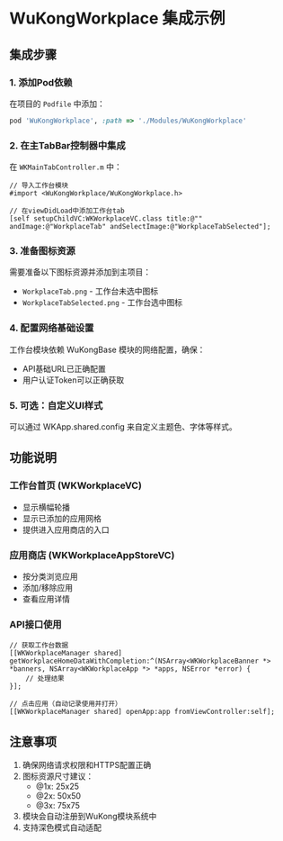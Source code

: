 # WuKongWorkplace 集成示例

## 集成步骤

### 1. 添加Pod依赖

在项目的 `Podfile` 中添加：

```ruby
pod 'WuKongWorkplace', :path => './Modules/WuKongWorkplace'
```

### 2. 在主TabBar控制器中集成

在 `WKMainTabController.m` 中：

```objc
// 导入工作台模块
#import <WuKongWorkplace/WuKongWorkplace.h>

// 在viewDidLoad中添加工作台tab
[self setupChildVC:WKWorkplaceVC.class title:@"" andImage:@"WorkplaceTab" andSelectImage:@"WorkplaceTabSelected"];
```

### 3. 准备图标资源

需要准备以下图标资源并添加到主项目：
- `WorkplaceTab.png` - 工作台未选中图标
- `WorkplaceTabSelected.png` - 工作台选中图标

### 4. 配置网络基础设置

工作台模块依赖 WuKongBase 模块的网络配置，确保：
- API基础URL已正确配置
- 用户认证Token可以正确获取

### 5. 可选：自定义UI样式

可以通过 WKApp.shared.config 来自定义主题色、字体等样式。

## 功能说明

### 工作台首页 (WKWorkplaceVC)
- 显示横幅轮播
- 显示已添加的应用网格
- 提供进入应用商店的入口

### 应用商店 (WKWorkplaceAppStoreVC)  
- 按分类浏览应用
- 添加/移除应用
- 查看应用详情

### API接口使用

```objc
// 获取工作台数据
[[WKWorkplaceManager shared] getWorkplaceHomeDataWithCompletion:^(NSArray<WKWorkplaceBanner *> *banners, NSArray<WKWorkplaceApp *> *apps, NSError *error) {
    // 处理结果
}];

// 点击应用（自动记录使用并打开）
[[WKWorkplaceManager shared] openApp:app fromViewController:self];
```

## 注意事项

1. 确保网络请求权限和HTTPS配置正确
2. 图标资源尺寸建议：
   - @1x: 25x25
   - @2x: 50x50  
   - @3x: 75x75
3. 模块会自动注册到WuKong模块系统中
4. 支持深色模式自动适配 